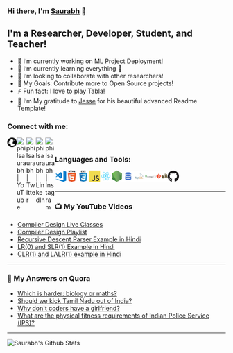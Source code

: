 ### Hi there, I'm [Saurabh][website] 👋

## I'm a Researcher, Developer, Student, and Teacher!
- 🔭 I’m currently working on ML Project Deployment!
- 🌱 I’m currently learning everything 🤣
- 👯 I’m looking to collaborate with other researchers!
- 🥅 My Goals: Contribute more to Open Source projects!
- ⚡ Fun fact: I love to play Tabla!
- 👯 I’m My gratitude to [Jesse](https://github.com/codeSTACKr) for his beautiful advanced Readme Template!

### Connect with me:

[<img align="left" alt="philsaurabh.wordpress.com" width="22px" src="https://raw.githubusercontent.com/iconic/open-iconic/master/svg/globe.svg" />][website]
[<img align="left" alt="philsaurabh | YouTube" width="22px" src="https://cdn.jsdelivr.net/npm/simple-icons@v3/icons/youtube.svg" />][youtube]
[<img align="left" alt="philsaurabh | Twitter" width="22px" src="https://cdn.jsdelivr.net/npm/simple-icons@v3/icons/twitter.svg" />][twitter]
[<img align="left" alt="philsaurabh | LinkedIn" width="22px" src="https://cdn.jsdelivr.net/npm/simple-icons@v3/icons/linkedin.svg" />][linkedin]
[<img align="left" alt="philsaurabh | Instagram" width="22px" src="https://cdn.jsdelivr.net/npm/simple-icons@v3/icons/instagram.svg" />][instagram]

<br />

### Languages and Tools:

<img align="left" alt="Visual Studio Code" width="26px" src="https://raw.githubusercontent.com/github/explore/80688e429a7d4ef2fca1e82350fe8e3517d3494d/topics/visual-studio-code/visual-studio-code.png" />
<img align="left" alt="HTML5" width="26px" src="https://raw.githubusercontent.com/github/explore/80688e429a7d4ef2fca1e82350fe8e3517d3494d/topics/html/html.png" />
<img align="left" alt="CSS3" width="26px" src="https://raw.githubusercontent.com/github/explore/80688e429a7d4ef2fca1e82350fe8e3517d3494d/topics/css/css.png" />
<img align="left" alt="JavaScript" width="26px" src="https://raw.githubusercontent.com/github/explore/80688e429a7d4ef2fca1e82350fe8e3517d3494d/topics/javascript/javascript.png" />
<img align="left" alt="React" width="26px" src="https://raw.githubusercontent.com/github/explore/80688e429a7d4ef2fca1e82350fe8e3517d3494d/topics/react/react.png" />
<img align="left" alt="Node.js" width="26px" src="https://raw.githubusercontent.com/github/explore/80688e429a7d4ef2fca1e82350fe8e3517d3494d/topics/nodejs/nodejs.png" />
<img align="left" alt="SQL" width="26px" src="https://raw.githubusercontent.com/github/explore/80688e429a7d4ef2fca1e82350fe8e3517d3494d/topics/sql/sql.png" />
<img align="left" alt="MySQL" width="26px" src="https://raw.githubusercontent.com/github/explore/80688e429a7d4ef2fca1e82350fe8e3517d3494d/topics/mysql/mysql.png" />
<img align="left" alt="MongoDB" width="26px" src="https://raw.githubusercontent.com/github/explore/80688e429a7d4ef2fca1e82350fe8e3517d3494d/topics/mongodb/mongodb.png" />
<img align="left" alt="Git" width="26px" src="https://raw.githubusercontent.com/github/explore/80688e429a7d4ef2fca1e82350fe8e3517d3494d/topics/git/git.png" />
<img align="left" alt="GitHub" width="26px" src="https://raw.githubusercontent.com/github/explore/78df643247d429f6cc873026c0622819ad797942/topics/github/github.png" />
<br />
<br />

---

### 📺 My YouTube Videos
<!-- YOUTUBE:START -->
- [Compiler Design Live Classes](https://www.youtube.com/watch?v=N6zDfEvXvLQ&list=PLCRpqTwMhc9IwSnVa-o5stz675v0lnC5A)
- [Compiler Design Playlist](https://www.youtube.com/watch?v=3FBnk4XuqPE&list=PLCRpqTwMhc9IABWQUIJf2ng9-MyQ0R15b)
- [Recursive Descent Parser Example in Hindi](https://www.youtube.com/watch?v=DOD_d5ZMvHk&t=2s)
- [LR(0) and SLR(1) Example in Hindi](https://www.youtube.com/watch?v=81DPHBM5GGE&t=1s)
- [CLR(1) and LALR(1) example in Hindi](https://www.youtube.com/watch?v=UegivZggSpM)
<!-- YOUTUBE:END -->

---

### 📕 My Answers on Quora
<!-- ANSWER-LIST:START -->
- [Which is harder: biology or maths?](https://qr.ae/pNsqWB)
- [Should we kick Tamil Nadu out of India?](https://qr.ae/pNsqWm)
- [Why don't coders have a girlfriend?](https://qr.ae/pNsqWW)
- [What are the physical fitness requirements of Indian Police Service (IPS)?](https://qr.ae/pNsqWt)
<!-- ANSWER-LIST:END -->

---

<img align="left" alt="Saurabh's Github Stats" src="https://github-readme-stats.vercel.app/api?username=philsaurabh&show_icons=true&hide_border=true" />

[website]: http://philsaurabh.wordpress.com/
[twitter]: https://twitter.com/Saurbhaofficial
[youtube]: https://www.youtube.com/channel/UCcQa1T87a4ii_BI5bO7qGgA
[instagram]: https://www.instagram.com/saurabhsofficial/
[linkedin]: https://www.linkedin.com/in/saurabh-s-14a364125/
